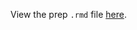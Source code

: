 View the prep `.rmd` file [here](https://github.com/OHI-Science/bhi-prep/blob/draft/baltic2019/LIV/liv_prep.rmd).
